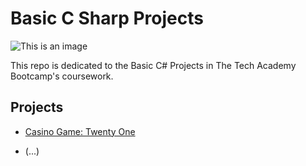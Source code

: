 # Basic C Sharp Projects

![This is an image](https://seeklogo.com/images/C/c-sharp-c-logo-02F17714BA-seeklogo.com.png)

This repo is dedicated to the Basic C# Projects in The Tech Academy Bootcamp's coursework.

## Projects
* [Casino Game: Twenty One](https://github.com/tbon27/Basic-C-Sharp-Projects/tree/main/TwentyOne)
- (...)
